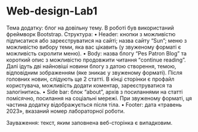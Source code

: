 # Web-design-Lab1
Тема додатку: блог на довільну тему. 
В роботі був використаний фреймворк Bootstrap.
Структура: 
•	Header: кнопки з можливістю підписатися або зареєструватися на сайті; назва сайту “Sun”; меню з можливістю вибору теми, яка вас цікавить (у звуженому форматі є можливість скролити меню).
•	Body: назва блогу “Pes Patron Blog” та короткий опис з можливістю продовжити читання “continue reading”. Далі ідуть дві найновіші новини блогу з датою створення, темою, відповідним зображенням (яке зникає у звуженому форматі). Після головних новин, слідують ще 2 статті. В кінці сторінки є профайл користувача, можливість додати коментар, зареєструватися та залогінитись.
•	Side bar: блок “about”, архів з посиланнями на статті помісячно, посилання на соціальні мережі. При звуженому форматі, ця частина додатку відображується після тіла.
•	Footer: дата «травень 2023», вказаний номер лабораторної роботи.

Зауваження: текст, яким заповнена веб-сторінка є випадковим.
